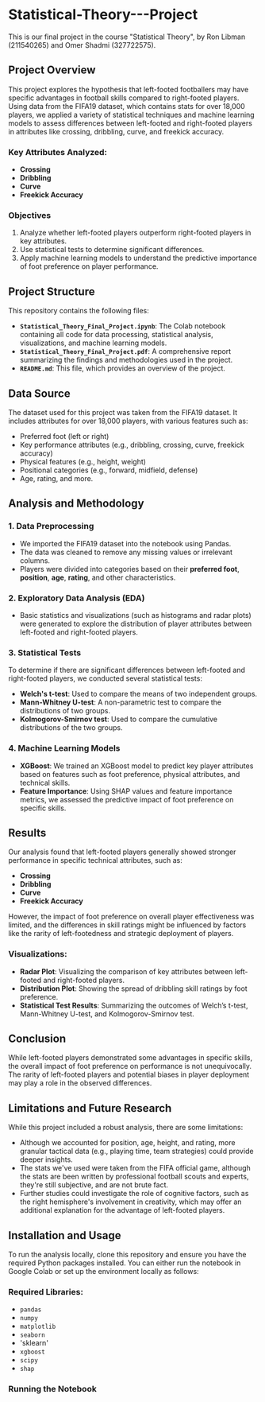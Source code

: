 # Statistical-Theory---Project
This is our final project in the course "Statistical Theory", by Ron Libman (211540265) and Omer Shadmi (327722575). 

## Project Overview

This project explores the hypothesis that left-footed footballers may have specific advantages in football skills compared to right-footed players. Using data from the FIFA19 dataset, which contains stats for over 18,000 players, we applied a variety of statistical techniques and machine learning models to assess differences between left-footed and right-footed players in attributes like crossing, dribbling, curve, and freekick accuracy.

### Key Attributes Analyzed:
- **Crossing**
- **Dribbling**
- **Curve**
- **Freekick Accuracy**

### Objectives
1. Analyze whether left-footed players outperform right-footed players in key attributes.
2. Use statistical tests to determine significant differences.
3. Apply machine learning models to understand the predictive importance of foot preference on player performance.

## Project Structure

This repository contains the following files:
- **`Statistical_Theory_Final_Project.ipynb`**: The Colab notebook containing all code for data processing, statistical analysis, visualizations, and machine learning models.
- **`Statistical_Theory_Final_Project.pdf`**: A comprehensive report summarizing the findings and methodologies used in the project.
- **`README.md`**: This file, which provides an overview of the project.

## Data Source

The dataset used for this project was taken from the FIFA19 dataset. It includes attributes for over 18,000 players, with various features such as:
- Preferred foot (left or right)
- Key performance attributes (e.g., dribbling, crossing, curve, freekick accuracy)
- Physical features (e.g., height, weight)
- Positional categories (e.g., forward, midfield, defense)
- Age, rating, and more.

## Analysis and Methodology

### 1. **Data Preprocessing**
   - We imported the FIFA19 dataset into the notebook using Pandas.
   - The data was cleaned to remove any missing values or irrelevant columns.
   - Players were divided into categories based on their **preferred foot**, **position**, **age**, **rating**, and other characteristics.
   
### 2. **Exploratory Data Analysis (EDA)**
   - Basic statistics and visualizations (such as histograms and radar plots) were generated to explore the distribution of player attributes between left-footed and right-footed players.

### 3. **Statistical Tests**
   To determine if there are significant differences between left-footed and right-footed players, we conducted several statistical tests:
   - **Welch's t-test**: Used to compare the means of two independent groups.
   - **Mann-Whitney U-test**: A non-parametric test to compare the distributions of two groups.
   - **Kolmogorov-Smirnov test**: Used to compare the cumulative distributions of the two groups.

### 4. **Machine Learning Models**
   - **XGBoost**: We trained an XGBoost model to predict key player attributes based on features such as foot preference, physical attributes, and technical skills.
   - **Feature Importance**: Using SHAP values and feature importance metrics, we assessed the predictive impact of foot preference on specific skills.

## Results

Our analysis found that left-footed players generally showed stronger performance in specific technical attributes, such as:
- **Crossing**
- **Dribbling**
- **Curve**
- **Freekick Accuracy**

However, the impact of foot preference on overall player effectiveness was limited, and the differences in skill ratings might be influenced by factors like the rarity of left-footedness and strategic deployment of players.

### Visualizations:
- **Radar Plot**: Visualizing the comparison of key attributes between left-footed and right-footed players.
- **Distribution Plot**: Showing the spread of dribbling skill ratings by foot preference.
- **Statistical Test Results**: Summarizing the outcomes of Welch’s t-test, Mann-Whitney U-test, and Kolmogorov-Smirnov test.

## Conclusion

While left-footed players demonstrated some advantages in specific skills, the overall impact of foot preference on performance is not unequivocally. The rarity of left-footed players and potential biases in player deployment may play a role in the observed differences.

## Limitations and Future Research

While this project included a robust analysis, there are some limitations:
- Although we accounted for position, age, height, and rating, more granular tactical data (e.g., playing time, team strategies) could provide deeper insights.
- The stats we've used were taken from the FIFA official game, although the stats are been written by professional football scouts and experts, they're still subjective, and are not brute fact. 
- Further studies could investigate the role of cognitive factors, such as the right hemisphere's involvement in creativity, which may offer an additional explanation for the advantage of left-footed players.

## Installation and Usage

To run the analysis locally, clone this repository and ensure you have the required Python packages installed. You can either run the notebook in Google Colab or set up the environment locally as follows:

### Required Libraries:
- `pandas`
- `numpy`
- `matplotlib`
- `seaborn`
- 'sklearn'
- `xgboost`
- `scipy`
- `shap`

### Running the Notebook


